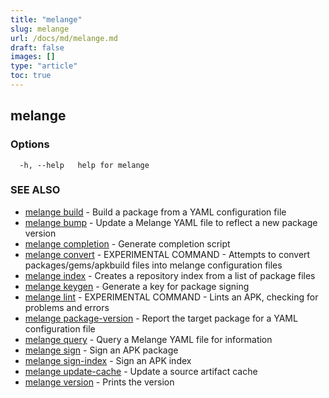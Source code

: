 ```yaml
---
title: "melange"
slug: melange
url: /docs/md/melange.md
draft: false
images: []
type: "article"
toc: true
---
```

## melange



### Options

```
  -h, --help   help for melange
```

### SEE ALSO

* [melange build](/docs/md/melange_build.md)	 - Build a package from a YAML configuration file
* [melange bump](/docs/md/melange_bump.md)	 - Update a Melange YAML file to reflect a new package version
* [melange completion](/docs/md/melange_completion.md)	 - Generate completion script
* [melange convert](/docs/md/melange_convert.md)	 - EXPERIMENTAL COMMAND - Attempts to convert packages/gems/apkbuild files into melange configuration files
* [melange index](/docs/md/melange_index.md)	 - Creates a repository index from a list of package files
* [melange keygen](/docs/md/melange_keygen.md)	 - Generate a key for package signing
* [melange lint](/docs/md/melange_lint.md)	 - EXPERIMENTAL COMMAND - Lints an APK, checking for problems and errors
* [melange package-version](/docs/md/melange_package-version.md)	 - Report the target package for a YAML configuration file
* [melange query](/docs/md/melange_query.md)	 - Query a Melange YAML file for information
* [melange sign](/docs/md/melange_sign.md)	 - Sign an APK package
* [melange sign-index](/docs/md/melange_sign-index.md)	 - Sign an APK index
* [melange update-cache](/docs/md/melange_update-cache.md)	 - Update a source artifact cache
* [melange version](/docs/md/melange_version.md)	 - Prints the version


